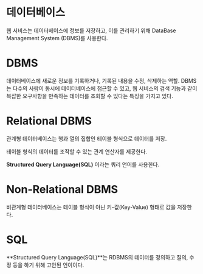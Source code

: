 # 데이터베이스

웹 서비스는 데이터베이스에 정보를 저장하고, 이를 관리하기 위해 DataBase Management System (DBMS)를 사용한다.

# DBMS

데이터베이스에 새로운 정보를 기록하거나, 기록된 내용을 수정, 삭제하는 역할.
DBMS는 다수의 사람이 동시에 데이터베이스에 접근할 수 있고, 웹 서비스의 검색 기능과 같이 복잡한 요구사항을 만족하는 데이터를 조회할 수 있다는 특징을 가지고 있다.

# Relational DBMS

관계형 데이터베이스는 행과 열의 집합인 테이블 형식으로 데이터를 저장.

테이블 형식의 데이터를 조작할 수 있는 관계 연산자를 제공한다.

**Structured Query Language(SQL)** 이라는 쿼리 언어를 사용한다.

# Non-Relational DBMS

비관계형 데이터베이스는 테이블 형식이 아닌 키-값(Key-Value) 형태로 값을 저장한다.

# SQL

**Structured Query Language(SQL)**는 RDBMS의 데이터를 정의하고 질의, 수정 등을 하기 위해 고안된 언이이다.
